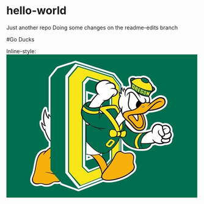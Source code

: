 # hello-world
Just another repo
Doing some changes on the readme-edits branch




#Go Ducks

Inline-style: 
![alt text](images/ducks.jpg "Go ducks")
